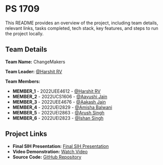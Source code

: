 # PS 1709

This README provides an overview of the project, including team details, relevant links, tasks completed, tech stack, key features, and steps to run the project locally.

## Team Details

**Team Name:** ChangeMakers

**Team Leader:** [@Harshit RV](https://github.com/Harshit-RV)

**Team Members:**

- **MEMBER_1** - 2022UEE4612 - [@Harshit RV](https://github.com/Harshit-RV)
- **MEMBER_2** - 2022UCS1606 - [@Aayushi Jain](https://github.com/iamaayushijain)
- **MEMBER_3** - 2022UEE4676 - [@Aakash Jain](https://github.com/Aakash-Gen)
- **MEMBER_4** - 2022UEI2829 - [@Amisha Balwani](https://github.com/amishabalwani)
- **MEMBER_5** - 2022UEI2863 - [@Arush Singh](https://github.com/arxs05)
- **MEMBER_6** - 2022UEI2823 - [@Ishan Singh](https://github.com/ishan-305)

## Project Links

- **Final SIH Presentation:** [Final SIH Presentation](files/SIH2024_PPT_ChangeMakers.pdf)
- **Video Demonstration:** [Watch Video](https://youtu.be/Mrm3AJ6qZ24)
- **Source Code:** [GitHub Repository](https://github.com/Aakash-Gen/SIH_INTERNAL_ROUND_1_CHANGEMAKERS)
